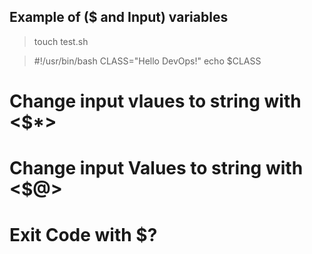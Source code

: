 ## Example of ($ and Input) variables

> touch test.sh


> #!/usr/bin/bash
> CLASS="Hello DevOps!"
> echo $CLASS









# Change input vlaues to string with <$*>

# Change input Values to string with <$@>

# Exit Code with $?


